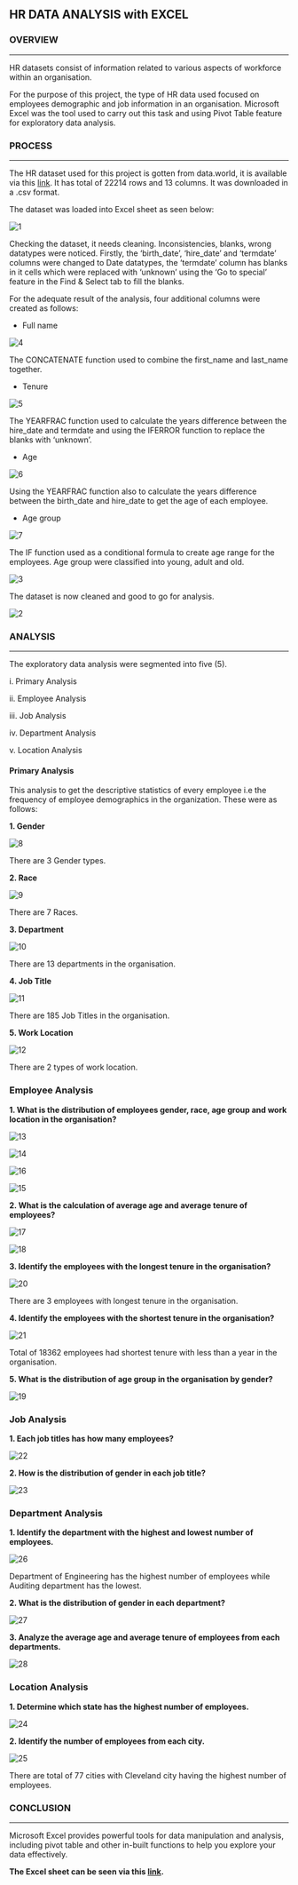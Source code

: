 ## HR DATA ANALYSIS with EXCEL

### OVERVIEW
---

HR datasets consist of information related to various aspects of workforce within an organisation.

For the purpose of this project, the type of HR data used focused on employees demographic and job information in an organisation. Microsoft Excel was the tool used to carry out this task and using Pivot Table feature for exploratory data analysis. 


### PROCESS
---

The HR dataset used for this project is gotten from data.world, it is available via this [link](https://data.world/markbradbourne/rwfd-real-world-fake-data/workspace/file?filename=Human+Resources.csv). It has total of 22214 rows and 13 columns. It was downloaded in a .csv format.

The dataset was loaded into Excel sheet as seen below:

![1](https://github.com/Dparagon/hr-data-analysis-with-excel/assets/128928568/50d3770b-2b36-4349-8aa2-ad63400c61bc)

Checking the dataset, it needs cleaning. Inconsistencies, blanks, wrong datatypes were noticed. Firstly, the ‘birth_date’, ‘hire_date’ and ‘termdate’ columns were changed to Date datatypes, the ‘termdate’ column has blanks in it cells which were replaced with ‘unknown’ using the ‘Go to special’ feature in the Find & Select tab to fill the blanks.

For the adequate result of the analysis, four additional columns were created as follows:

* Full name

![4](https://github.com/Dparagon/hr-data-analysis-with-excel/assets/128928568/50a039fc-0716-4039-8663-a635ab8d961d)

The CONCATENATE function used to combine the first_name and last_name together.


*	Tenure

![5](https://github.com/Dparagon/hr-data-analysis-with-excel/assets/128928568/4e41b6da-13d9-4aa6-9426-9ca9d6f1ea50)

The YEARFRAC function used to calculate the years difference between the hire_date and termdate and using the IFERROR function to replace the blanks with ‘unknown’.


*	Age

![6](https://github.com/Dparagon/hr-data-analysis-with-excel/assets/128928568/97e48874-c9ad-4e26-b405-e0d5a3f2bfd0)

Using the YEARFRAC function also to calculate the years difference between the birth_date and hire_date to get the age of each employee.


*	Age group

![7](https://github.com/Dparagon/hr-data-analysis-with-excel/assets/128928568/3afc8297-7bf0-4072-a623-6b21b66b6495)

The IF function used as a conditional formula to create age range for the employees. Age group were classified into young, adult and old.

![3](https://github.com/Dparagon/hr-data-analysis-with-excel/assets/128928568/2dca10c2-1ca2-4dae-ab3c-388d3e50a13a)


The dataset is now cleaned and good to go for analysis.

![2](https://github.com/Dparagon/hr-data-analysis-with-excel/assets/128928568/3740260e-259e-4ef8-b45f-52e0cecd821c)


### ANALYSIS
---

The exploratory data analysis were segmented into five (5).

i.	Primary Analysis

ii.	Employee Analysis

iii.	Job Analysis

iv.	Department Analysis

v.	Location Analysis

#### Primary Analysis
This analysis to get the descriptive statistics of every employee i.e the frequency of employee demographics in the organization. These were as follows:

**1. Gender**

![8](https://github.com/Dparagon/hr-data-analysis-with-excel/assets/128928568/8e90b880-d684-4386-a484-de00cd9a23ba)

There are 3 Gender types.


**2. Race**

![9](https://github.com/Dparagon/hr-data-analysis-with-excel/assets/128928568/41d88209-b13d-48e0-abed-93eea1fef638)

There are 7 Races.


**3. Department**

![10](https://github.com/Dparagon/hr-data-analysis-with-excel/assets/128928568/2d94b97a-0e74-4052-9327-f8d4e61b98e7)

There are 13 departments in the organisation.


**4. Job Title**

![11](https://github.com/Dparagon/hr-data-analysis-with-excel/assets/128928568/660b5c68-85f0-4626-a656-2d30eccbb3c1)

There are 185 Job Titles in the organisation.


**5.	Work Location**

![12](https://github.com/Dparagon/hr-data-analysis-with-excel/assets/128928568/bec757d2-c603-44d0-aaa3-fa33c6f892c9)

There are 2 types of work location.



### Employee Analysis

**1.	What is the distribution of employees gender, race, age group and work location in the organisation?**

![13](https://github.com/Dparagon/hr-data-analysis-with-excel/assets/128928568/78f3f19b-d2b8-448a-aa47-946a66e8ccd6)

![14](https://github.com/Dparagon/hr-data-analysis-with-excel/assets/128928568/d4542cc9-b2aa-4f78-a5e5-e5f319a01010)

![16](https://github.com/Dparagon/hr-data-analysis-with-excel/assets/128928568/1a7b5ca1-9ae2-4971-bf7a-7d40e1331646)

![15](https://github.com/Dparagon/hr-data-analysis-with-excel/assets/128928568/351ad36f-215e-4955-b6fa-4ba5825b9190)


**2.	What is the calculation of average age and average tenure of employees?**

![17](https://github.com/Dparagon/hr-data-analysis-with-excel/assets/128928568/de8a3565-7d0e-4c9c-9e32-358cdd8e2f2a)

![18](https://github.com/Dparagon/hr-data-analysis-with-excel/assets/128928568/4edca650-d40e-402c-b918-ee4f3c3d8bbc)


**3.	Identify the employees with the longest tenure in the organisation?**

![20](https://github.com/Dparagon/hr-data-analysis-with-excel/assets/128928568/913c3224-16de-4db0-b428-acedc94b7695)

There are 3 employees with longest tenure in the organisation.


**4.	Identify the employees with the shortest tenure in the organisation?**

![21](https://github.com/Dparagon/hr-data-analysis-with-excel/assets/128928568/45e64d24-2f3f-4ecf-a24b-0001784d646f)

Total of 18362 employees had shortest tenure with less than a year in the organisation.


**5.	What is the distribution of age group in the organisation by gender?**

![19](https://github.com/Dparagon/hr-data-analysis-with-excel/assets/128928568/fb3847e7-9ea6-47a7-81f1-cea1c878592d)



### Job Analysis

**1.	Each job titles has how many employees?**

![22](https://github.com/Dparagon/hr-data-analysis-with-excel/assets/128928568/9afd3339-3507-43ef-a17b-dc2982e947ee)


**2.	How is the distribution of gender in each job title?**

![23](https://github.com/Dparagon/hr-data-analysis-with-excel/assets/128928568/8ddbae74-07c5-4d5d-b687-9c627cdbe510)



### Department Analysis

**1.	Identify the department with the highest and lowest number of employees.**

![26](https://github.com/Dparagon/hr-data-analysis-with-excel/assets/128928568/af308243-0067-4fc5-a6c0-6a982465f67d)

Department of Engineering has the highest number of employees while Auditing department has the lowest.


**2.	What is the distribution of gender in each department?**

![27](https://github.com/Dparagon/hr-data-analysis-with-excel/assets/128928568/f19c4fae-d08b-4830-9c27-24b483cfec65)


**3.	Analyze the average age and average tenure of employees from each departments.**

![28](https://github.com/Dparagon/hr-data-analysis-with-excel/assets/128928568/45e54a08-6f65-40ba-bfa7-22f6e8f17f3a)



### Location Analysis

**1.	Determine which state has the highest number of employees.**

![24](https://github.com/Dparagon/hr-data-analysis-with-excel/assets/128928568/81691fcc-7d97-4056-b640-206a32b73000)


**2.	Identify the number of employees from each city.**

![25](https://github.com/Dparagon/hr-data-analysis-with-excel/assets/128928568/d56a66d2-97cf-4647-aee7-ec17a9ccde11)

There are total of 77 cities with Cleveland city having the highest number of employees.


### CONCLUSION
---

Microsoft Excel provides powerful tools for data manipulation and analysis, including pivot table and other in-built functions to help you explore your data effectively.

**The Excel sheet can be seen via this [link](https://4g56xz-my.sharepoint.com/:x:/g/personal/atollyguy_4g56xz_onmicrosoft_com/Ec3_hsbxoJVOo1LIEcgjBekBUy_QvzBfxHQsUqjEHe-eUg?e=3TZq65).**







